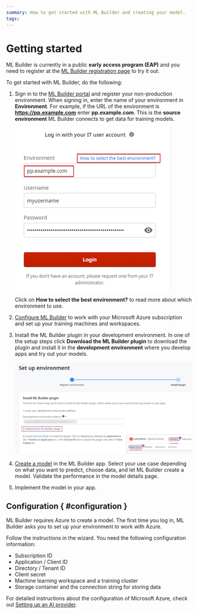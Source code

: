 ```yaml
---
summary: How to get started with ML Builder and creating your model. 
tags:
---
```


# Getting started

<div class="info" markdown="1">

ML Builder is currently in a public **early access program (EAP)** and you need to register at the [ML Builder registration page](https://www.outsystems.com/eap-ml-builder/) to try it out.

</div>

To get started with ML Builder, do the following:

1. Sign in to the [ML Builder portal](https://mlbuilder.outsystems.com/) and register your non-production environment. When signing in, enter the name of your environment in **Environment**. For example, if the URL of the environment is **https://pp.example.com** enter **pp.example.com**. This is the **source environment** ML Builder connects to get data for training models.
    
    ![Sign into ML Builder](images/sign-in.png?width=280)

    <div class="info" markdown="1">

    Click on **How to select the best environment?** to read more about which environment to use.

    </div>

1. [Configure ML Builder](#configuration) to work with your Microsoft Azure subscription and set up your training machines and workspaces.

1. Install the ML Builder plugin in your development environment. In one of the setup steps click **Download the ML Builder plugin** to download the plugin and install it in the **development environment** where you develop apps and try out your models.

    ![ML Builder plugin](images/download-plugin.png?width=650)

1. [Create a model](creating-model.md) in the ML Builder app. Select your use case depending on what you want to predict, choose data, and let ML Builder create a model. Validate the performance in the model details page.

1. Implement the model in your app.

## Configuration { #configuration }

ML Builder requires Azure to create a model. The first time you log in, ML Builder asks you to set up your environment to work with Azure.

Follow the instructions in the wizard. You need the following configuration information:

* Subscription ID
* Application / Client ID
* Directory / Tenant ID
* Client secret
* Machine learning workspace and a training cluster
* Storage container and the connection string for storing data

For detailed instructions about the configuration of Microsoft Azure, check out [Setting up an AI provider](https://docs.google.com/document/d/167TZlQ4RIx1-Dm_3GEY9oO_sFQYsSuhHVTQXav73Bko/edit#heading=h.gjdgxs).